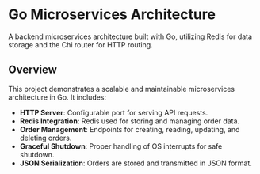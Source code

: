 # Go Microservices Architecture

A backend microservices architecture built with Go, utilizing Redis for data storage and the Chi router for HTTP routing.

## Overview

This project demonstrates a scalable and maintainable microservices architecture in Go. It includes:

- **HTTP Server**: Configurable port for serving API requests.
- **Redis Integration**: Redis used for storing and managing order data.
- **Order Management**: Endpoints for creating, reading, updating, and deleting orders.
- **Graceful Shutdown**: Proper handling of OS interrupts for safe shutdown.
- **JSON Serialization**: Orders are stored and transmitted in JSON format.
